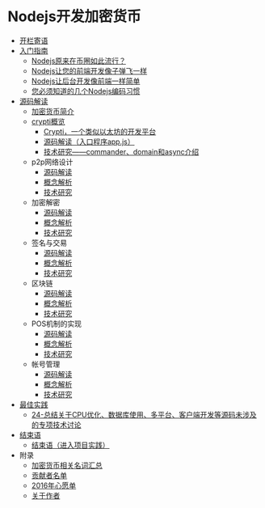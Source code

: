 # Nodejs开发加密货币

- [开栏寄语](/1-开栏寄语/1-开栏寄语.md)
- [入门指南](/2-入门指南/readme.md)
    * [Nodejs原来在币圈如此流行？](/2-入门指南/1-Nodejs原来在币圈如此流行？.md)
    * [Nodejs让您的前端开发像子弹飞一样](/2-入门指南/2-Nodejs让您的前端开发像子弹飞一样.md)
    * [Nodejs让后台开发像前端一样简单](/2-入门指南/3-Nodejs让后台开发像前端一样简单.md)
    * [您必须知道的几个Nodejs编码习惯](/2-入门指南/4-您必须知道的几个Nodejs编码习惯.md)
- [源码解读](/3-源码解读/readme.md)
  - [加密货币简介](/3-源码解读/0-加密货币简介/readme.md)
  - [crypti概览](/3-源码解读/1-crypti概览/readme.md)
      * [Crypti，一个类似以太坊的开发平台](/3-源码解读/1-crypti概览/5-Crypti，一个类似以太坊的开发平台.md)
      * [源码解读（入口程序app.js）](/3-源码解读/1-crypti概览/6-源码解读（入口程序app.js）.md)
      * [技术研究——commander、domain和async介绍](/3-源码解读/1-crypti概览/7-技术研究——commander、domain和async介绍.md)
  - p2p网络设计
      * [源码解读](/3-源码解读/2-p2p网络设计/1-源码解读.md)
      * [概念解析](/3-源码解读/2-p2p网络设计/2-概念解析.md)
      * [技术研究](/3-源码解读/2-p2p网络设计/3-技术研究.md)
  - 加密解密
      * [源码解读](/3-源码解读/3-加密解密/1-源码解读.md)
      * [概念解析](/3-源码解读/3-加密解密/2-概念解析.md)
      * [技术研究](/3-源码解读/3-加密解密/3-技术研究.md)
  - 签名与交易
      * [源码解读](/3-源码解读/4-签名与交易/1-源码解读.md)
      * [概念解析](/3-源码解读/4-签名与交易/2-概念解析.md)
      * [技术研究](/3-源码解读/4-签名与交易/3-技术研究.md)
  - 区块链
      * [源码解读](/3-源码解读/5-区块链/1-源码解读.md)
      * [概念解析](/3-源码解读/5-区块链/2-概念解析.md)
      * [技术研究](/3-源码解读/5-区块链/3-技术研究.md)
  - POS机制的实现
      * [源码解读](/3-源码解读/6-POS机制的实现/1-源码解读.md)
      * [概念解析](/3-源码解读/6-POS机制的实现/2-概念解析.md)
      * [技术研究](/3-源码解读/6-POS机制的实现/3-技术研究.md)
  - 帐号管理
      * [源码解读](/3-源码解读/7-帐号管理/1-源码解读.md)
      * [概念解析](/3-源码解读/7-帐号管理/2-概念解析.md)
      * [技术研究](/3-源码解读/7-帐号管理/3-技术研究.md)
- [最佳实践](/4-最佳实践/readme.md)
    * [24-总结关于CPU优化、数据库使用、多平台、客户端开发等源码未涉及的专项技术讨论](/4-最佳实践/21-24-总结关于CPU优化、数据库使用、多平台、客户端开发等源码未涉及的专项技术讨论.md)
- [结束语](/5-结束语/readme.md)
    * [结束语（进入项目实践）](/5-结束语/25-结束语（进入项目实践）.md)
- 附录
    * [加密货币相关名词汇总](/6-附录/1-加密货币相关名词汇总.md)
    * [贡献者名单](/6-附录/2-贡献者名单.md)
    * [2016年心愿单](/6-附录/3-2016年心愿单.md)
    * [关于作者](/6-附录/4-关于作者.md)
